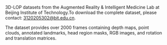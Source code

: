 3D-LOP datasets from the Augmented Reality & Intelligent Medicine Lab at Beijing Institute of Technology.To download the complete dataset, please contact: 3120205302@bit.edu.cn.

The dataset provides over 2000 frames containing depth maps, point clouds, annotated landmarks, head region masks, RGB images, and rotation and translation matrices.
